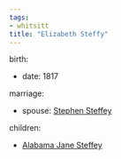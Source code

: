 ```yaml
---
tags:
- whitsitt
title: "Elizabeth Steffy"
---
```


birth:
  - date: 1817

marriage:
  - spouse: [Stephen Steffey](Stephen%20Steffey.md)   

children:
  - [Alabama Jane Steffey](Alabama%20Jane%20Steffey.md)

